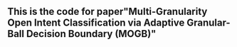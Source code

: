 ## This is the code for paper"Multi-Granularity Open Intent Classification via Adaptive Granular-Ball Decision Boundary (MOGB)"

